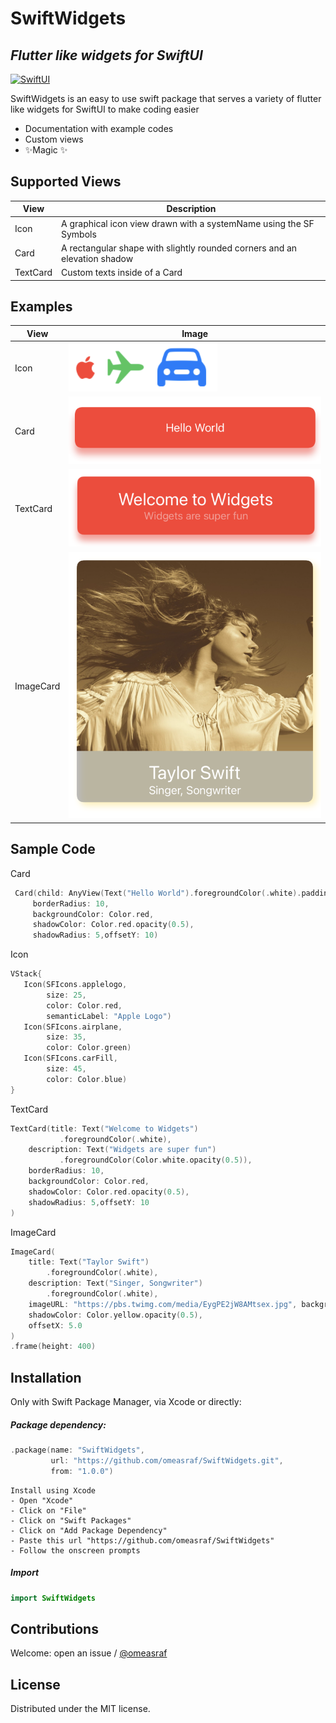 # SwiftWidgets
## _Flutter like widgets for SwiftUI_

[![SwiftUI](https://developer.apple.com/assets/elements/icons/swiftui/swiftui-128x128_2x.png)](https://developer.apple.com/tutorials/swiftui)


SwiftWidgets is an easy to use swift package that serves a variety of flutter like widgets for SwiftUI to make coding easier

- Documentation with example codes
- Custom views
- ✨Magic ✨

## Supported Views


| View | Description |
| ------ | ------ |
| Icon | A graphical icon view drawn with a systemName using the SF Symbols |
| Card | A rectangular shape with slightly rounded corners and an elevation shadow |
| TextCard | Custom texts inside of a Card |


## Examples


| View | Image |
| ------ | ------ |
| Icon | ![Icon](https://github.com/omeasraf/SwiftWidgets/blob/main/Images/iconsExample.png?raw=true) |
| Card | ![Icon](https://github.com/omeasraf/SwiftWidgets/blob/main/Images/card.png?raw=true) |
| TextCard | ![Icon](https://github.com/omeasraf/SwiftWidgets/blob/main/Images/TextCard.png?raw=true) |
| ImageCard | ![Icon](https://github.com/omeasraf/SwiftWidgets/blob/main/Images/ImageCard.png?raw=true) |



## Sample Code

Card
```swift
 Card(child: AnyView(Text("Hello World").foregroundColor(.white).padding(20)),
     borderRadius: 10,
     backgroundColor: Color.red,
     shadowColor: Color.red.opacity(0.5),
     shadowRadius: 5,offsetY: 10)
```

Icon

 ```swift
 VStack{
    Icon(SFIcons.applelogo,
         size: 25,
         color: Color.red,
         semanticLabel: "Apple Logo")
    Icon(SFIcons.airplane,
         size: 35,
         color: Color.green)
    Icon(SFIcons.carFill,
         size: 45,
         color: Color.blue)
 }
 ```
TextCard

 ```swift
 TextCard(title: Text("Welcome to Widgets")
            .foregroundColor(.white),
     description: Text("Widgets are super fun")
            .foregroundColor(Color.white.opacity(0.5)),
     borderRadius: 10,
     backgroundColor: Color.red,
     shadowColor: Color.red.opacity(0.5),
     shadowRadius: 5,offsetY: 10
 )
 ```
 ImageCard

  ```swift
  ImageCard(
      title: Text("Taylor Swift")
          .foregroundColor(.white),
      description: Text("Singer, Songwriter")
          .foregroundColor(.white),
      imageURL: "https://pbs.twimg.com/media/EygPE2jW8AMtsex.jpg", backgroundColor: Color.gray.opacity(0.6),
      shadowColor: Color.yellow.opacity(0.5),
      offsetX: 5.0
  )
  .frame(height: 400)
  ```




## Installation

Only with Swift Package Manager, via Xcode or directly:

##### Package dependency:
```swift
.package(name: "SwiftWidgets",
         url: "https://github.com/omeasraf/SwiftWidgets.git",
         from: "1.0.0")
```
```dsconfig
Install using Xcode
- Open "Xcode"
- Click on "File"
- Click on "Swift Packages"
- Click on "Add Package Dependency"
- Paste this url "https://github.com/omeasraf/SwiftWidgets"
- Follow the onscreen prompts
```

##### Import
```swift
import SwiftWidgets
```

## Contributions

Welcome: open an issue / [@omeasraf](https://twitter.com/omeasraf)

## License
Distributed under the MIT license.
